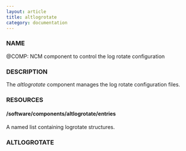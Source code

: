 ```yaml
---
layout: article
title: altlogrotate
category: documentation
---
```

### NAME

@COMP: NCM component to control the log rotate configuration

### DESCRIPTION

The _altlogrotate_ component manages the log rotate configuration files.

### RESOURCES

#### /software/components/altlogrotate/entries

A named list containing logrotate structures.

### ALTLOGROTATE
